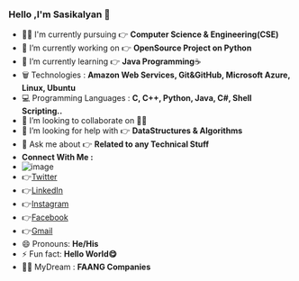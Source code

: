 ### Hello ,I'm Sasikalyan 👋

- 👨‍🎓 I'm currently pursuing 👉 **Computer Science & Engineering(CSE)**
- 🔭 I’m currently working on 👉 **OpenSource Project on Python**
- 🌱 I’m currently learning 👉 **Java Programming**☕
- 🗑️ Technologies : **Amazon Web Services, Git&GitHub, Microsoft Azure, Linux, Ubuntu**
- 💻 Programming Languages : **C, C++, Python, Java, C#, Shell Scripting..**
- 👯 I’m looking to collaborate on 🤷‍♂️
- 🤔 I’m looking for help with 👉 **DataStructures & Algorithms**
- 💬 Ask me about 👉 **Related to any Technical Stuff**
- **Connect With Me :**
- ![image](https://user-images.githubusercontent.com/67740644/141665561-21896c37-c8f9-41e5-95b6-c6a4412caa9b.png)
- 👉[Twitter](https://twitter.com/iamSasikalyan)
- 👉[LinkedIn](https://www.linkedin.com/in/sasikalyan-kanakam-857b40197/)
- 👉[Instagram](https://www.instagram.com/sasikalyan__tagore__/)
- 👉[Facebook](https://www.facebook.com/sasikalyan.kanakam/)
- 👉[Gmail](kanakamsasikalyan1@gmail.com)
- 😄 Pronouns: **He/His**
- ⚡ Fun fact: **Hello World😋**
- 🐱‍🏍 MyDream : **FAANG Companies**
